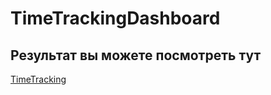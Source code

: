 # TimeTrackingDashboard

## Результат вы можете посмотреть тут 

[TimeTracking](https://time-tracking-dashboard-l2dzftuwn-akhomitsa18-gmailcom.vercel.app/)
